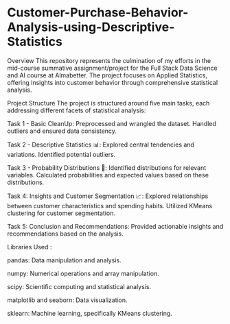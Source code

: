# Customer-Purchase-Behavior-Analysis-using-Descriptive-Statistics

Overview
This repository represents the culmination of my efforts in the mid-course summative assignment/project for the Full Stack Data Science and AI course at Almabetter. The project focuses on Applied Statistics, offering insights into customer behavior through comprehensive statistical analysis.

Project Structure
The project is structured around five main tasks, each addressing different facets of statistical analysis:

Task 1 - Basic CleanUp:
Preprocessed and wrangled the dataset.
Handled outliers and ensured data consistency.

Task 2 - Descriptive Statistics 📊:
Explored central tendencies and variations.
Identified potential outliers.

Task 3 - Probability Distributions 🎲:
Identified distributions for relevant variables.
Calculated probabilities and expected values based on these distributions.

Task 4: Insights and Customer Segmentation 📈:
Explored relationships between customer characteristics and spending habits.
Utilized KMeans clustering for customer segmentation.

Task 5: Conclusion and Recommendations:
Provided actionable insights and recommendations based on the analysis.

Libraries Used :

pandas: Data manipulation and analysis.

numpy: Numerical operations and array manipulation.

scipy: Scientific computing and statistical analysis.

matplotlib and seaborn: Data visualization.

sklearn: Machine learning, specifically KMeans clustering.


